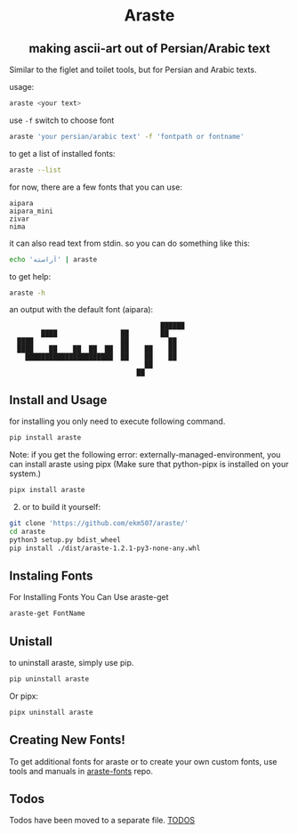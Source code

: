 <div align="center">
  <h1> Araste </h1>
  <h2> making ascii-art out of Persian/Arabic text </h2>
</div>

Similar to the figlet and toilet tools, but for Persian and Arabic texts.

usage:

```bash
araste <your text>
```

use `-f` switch to choose font

```bash
araste 'your persian/arabic text' -f 'fontpath or fontname'
```

to get a list of installed fonts:

```bash
araste --list
```

for now, there are a few fonts that you can use:
```
aipara
aipara_mini
zivar
nima
```

it can also read text from stdin. so you can do something like this:

```bash
echo 'آراسته' | araste
```

to get help:

```bash
araste -h
```


an output with the default font (aipara):

```
                                      ██████
        ████                ██        ██
  ████                      ██          ██
  ████    ██    ██  ██  ██  ██    ██    ██
    ██████████████████████  ██    ██    ██
                                  ██
                                ██
```

## Install and Usage

for installing you only need to execute following command.

````bash
pip install araste
````
Note: if you get the following error: externally-managed-environment, you can install araste using pipx (Make sure that python-pipx is installed on your system.)
````bash
pipx install araste
````

2. or to build it yourself:

```bash
git clone 'https://github.com/ekm507/araste/'
cd araste
python3 setup.py bdist_wheel
pip install ./dist/araste-1.2.1-py3-none-any.whl
```

## Instaling Fonts
For Installing Fonts You Can Use araste-get
````bash
araste-get FontName
````
## Unistall

to uninstall araste, simply use pip.

```bash
pip uninstall araste
```
Or pipx:
````bash
pipx uninstall araste
````

## Creating New Fonts!

To get additional fonts for araste or to create your own custom fonts, use tools and manuals in [araste-fonts](https://github.com/ekm507/araste-fonts) repo.

## Todos

Todos have been moved to a separate file. [TODOS](https://github.com/ekm507/araste/blob/main/TODOS_EN.md)

